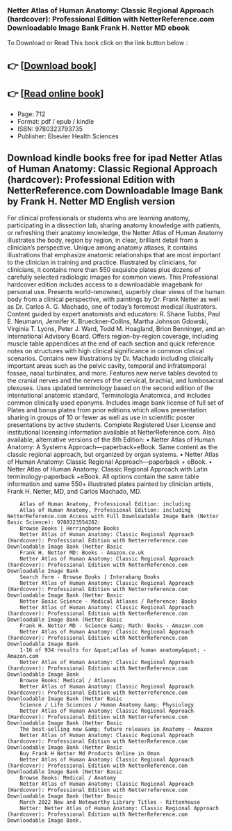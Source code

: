 ### Netter Atlas of Human Anatomy: Classic Regional Approach (hardcover): Professional Edition with NetterReference.com Downloadable Image Bank Frank H. Netter MD ebook

To Download or Read This book click on the link button below :

## 👉  [**[Download book](http://ebooksharez.info/download.php?group=book&from=github.com&id=631072&lnk=1079 "Download book")**]

## 👉  [**[Read online book](http://ebooksharez.info/download.php?group=book&from=github.com&id=631072&lnk=1079 "Read online book")**]


* Page: 712
* Format: pdf / epub / kindle
* ISBN: 9780323793735
* Publisher: Elsevier Health Sciences



## Download kindle books free for ipad Netter Atlas of Human Anatomy: Classic Regional Approach (hardcover): Professional Edition with NetterReference.com Downloadable Image Bank by Frank H. Netter MD English version



For clinical professionals or students who are learning anatomy, participating in a dissection lab, sharing anatomy knowledge with patients, or refreshing their anatomy knowledge, the Netter Atlas of Human Anatomy illustrates the body, region by region, in clear, brilliant detail from a clinician’s perspective. Unique among anatomy atlases, it contains illustrations that emphasize anatomic relationships that are most important to the clinician in training and practice. Illustrated by clinicians, for clinicians, it contains more than 550 exquisite plates plus dozens of carefully selected radiologic images for common views. This Professional hardcover edition includes access to a downloadable imagebank for personal use. Presents world-renowned, superbly clear views of the human body from a clinical perspective, with paintings by Dr. Frank Netter as well as Dr. Carlos A. G. Machado, one of today’s foremost medical illustrators. Content guided by expert anatomists and educators: R. Shane Tubbs, Paul E. Neumann, Jennifer K. Brueckner-Collins, Martha Johnson Gdowski, Virginia T. Lyons, Peter J. Ward, Todd M. Hoagland, Brion Benninger, and an international Advisory Board. Offers region-by-region coverage, including muscle table appendices at the end of each section and quick reference notes on structures with high clinical significance in common clinical scenarios. Contains new illustrations by Dr. Machado including clinically important areas such as the pelvic cavity, temporal and infratemporal fossae, nasal turbinates, and more. Features new nerve tables devoted to the cranial nerves and the nerves of the cervical, brachial, and lumbosacral plexuses. Uses updated terminology based on the second edition of the international anatomic standard, Terminologia Anatomica, and includes common clinically used eponyms. Includes image bank license of full set of Plates and bonus plates from prior editions which allows presentation sharing in groups of 10 or fewer as well as use in scientific poster presentations by active students. Complete Registered User License and institutional licensing information available at NetterReference.com. Also available, alternative versions of the 8th Edition: • Netter Atlas of Human Anatomy: A Systems Approach—paperback+eBook. Same content as the classic regional approach, but organized by organ systems. • Netter Atlas of Human Anatomy: Classic Regional Approach—paperback + eBook. • Netter Atlas of Human Anatomy: Classic Regional Approach with Latin terminology-paperback +eBook. All options contain the same table information and same 550+ illustrated plates painted by clinician artists, Frank H. Netter, MD, and Carlos Machado, MD.


        Atlas of Human Anatomy, Professional Edition: including
        Atlas of Human Anatomy, Professional Edition: including NetterReference.com Access with Full Downloadable Image Bank (Netter Basic Science): 9780323554282: 
        Browse Books | Herringbone Books
        Netter Atlas of Human Anatomy: Classic Regional Approach (Hardcover): Professional Edition with Netterreference.com Downloadable Image Bank (Netter Basic 
        Frank H. Netter MD: Books - Amazon.co.uk
        Netter Atlas of Human Anatomy: Classic Regional Approach (hardcover): Professional Edition with NetterReference.com Downloadable Image Bank 
        Search form - Browse Books | Interabang Books
        Netter Atlas of Human Anatomy: Classic Regional Approach (Hardcover): Professional Edition with Netterreference.com Downloadable Image Bank (Netter Basic 
        Netter Basic Science - Medical Atlases / Reference: Books
        Netter Atlas of Human Anatomy: Classic Regional Approach (hardcover): Professional Edition with NetterReference.com Downloadable Image Bank (Netter Basic 
        Frank H. Netter MD - Science &amp; Math: Books - Amazon.com
        Netter Atlas of Human Anatomy: Classic Regional Approach (hardcover): Professional Edition with NetterReference.com Downloadable Image Bank 
        1-16 of 934 results for &quot;atlas of human anatomy&quot; - Amazon.com
        Netter Atlas of Human Anatomy: Classic Regional Approach (hardcover): Professional Edition with NetterReference.com Downloadable Image Bank 
        Browse Books: Medical / Atlases
        Netter Atlas of Human Anatomy: Classic Regional Approach (Hardcover): Professional Edition with Netterreference.com Downloadable Image Bank (Netter Basic 
        Science / Life Sciences / Human Anatomy &amp; Physiology
        Netter Atlas of Human Anatomy: Classic Regional Approach (Hardcover): Professional Edition with Netterreference.com Downloadable Image Bank (Netter Basic 
        The best-selling new &amp; future releases in Anatomy - Amazon
        Netter Atlas of Human Anatomy: Classic Regional Approach (hardcover): Professional Edition with NetterReference.com Downloadable Image Bank (Netter Basic 
        Buy Frank H Netter Md Products Online in Oman
        Netter Atlas of Human Anatomy: Classic Regional Approach (hardcover): Professional Edition with NetterReference.com Downloadable Image Bank (Netter Basic 
        Browse Books: Medical / Anatomy
        Netter Atlas of Human Anatomy: Classic Regional Approach (Hardcover): Professional Edition with Netterreference.com Downloadable Image Bank (Netter Basic 
        March 2022 New and Noteworthy Library Titles - Rittenhouse
        Netter: Netter Atlas of Human Anatomy: Classic Regional Approach (hardcover): Professional Edition with NetterReference.com Downloadable Image Bank.
    





